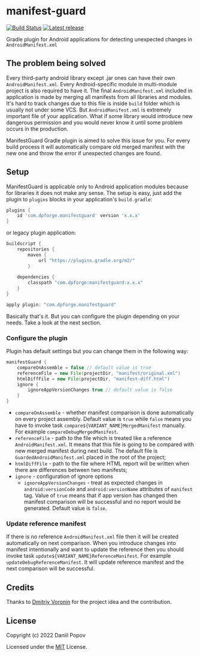 # manifest-guard
[![Build Status](https://github.com/int02h/manifest-guard/actions/workflows/android.yml/badge.svg?branch=main)](https://github.com/int02h/manifest-guard/actions/workflows/android.yml)
[![Latest release](https://img.shields.io/github/release/int02h/manifest-guard.svg)](https://github.com/int02h/manifest-guard/releases/latest)

Gradle plugin for Android applications for detecting unexpected changes in `AndroidManifest.xml`

## The problem being solved
Every third-party android library except .jar ones can have their own `AndroidManifest.xml`. Every Android-specific module in multi-module project is also required to have it. The final
`AndroidManifest.xml` included in application is made by merging all manifests from all libraries and modules. It's hard to track changes due to this file is inside `build` folder which is usually not under some VCS. But `AndroidManifest.xml` is extremely important file of your application. What if some library would introduce new dangerous permission and you would never know it until some problem occurs in the production.

ManifestGuard Gradle plugin is aimed to solve this issue for you. For every build process it will automatically compare old merged manifest with the new one and throw the error if unexpected changes are found.

## Setup
ManifestGuard is applicable only to Android application modules because for libraries it does not make any sense. The setup is easy, just add the plugin to `plugins` blocks in your application's `build.gradle`:
```groovy
plugins {
    id 'com.dpforge.manifestguard' version 'x.x.x'
}
```
or legacy plugin application:
```groovy
buildscript {
    repositories {
        maven {
            url "https://plugins.gradle.org/m2/"
        }
    
    dependencies {
        classpath "com.dpforge:manifestguard:x.x.x"
    }
}

apply plugin: "com.dpforge.manifestguard"
```
Basically that's it. But you can configure the plugin depending on your needs. Take a look at the next section.

### Configure the plugin
Plugin has default settings but you can change them in the following way:
```groovy
manifestGuard {
    compareOnAssemble = false // default value is true
    referenceFile = new File(projectDir, "manifest/original.xml")
    htmlDiffFile = new File(projectDir, "manifest-diff.html")
    ignore {
        ignoreAppVersionChanges true // default value is false
    }
}
```

* `compareOnAssemble` - whether manifest comparison is done automatically on every project assembly. 
  Default value is `true` while `false` means you have to invoke task `compare${VARIANT_NAME}MergedManifest` manually. 
  For example `compareDebugMergedManifest`. 
* `referenceFile` - path to the file which is treated like a reference `AndroidManifest.xml`. 
  It means that this file is going to be compared with new merged manifest during next build. The default file is 
  `GuardedAndroidManifest.xml` placed in the root of the project;
* `htmlDiffFile` - path to the file where HTML report will be written when there are differences between two manifests;
* `ignore` - configuration of ignore options
    * `ignoreAppVersionChanges` - treat as expected changes in `android:versionCode` and `android:versionName` 
      attributes of `manifest` tag. Value of `true` means that if app version has changed then manifest comparison will 
      be successful and no report would be generated. Default value is `false`.
      
### Update reference manifest

If there is no reference `AndroidManifest.xml` file then it will be created automatically on next comparison. When you
introduce changes into manifest intentionally and want to update the reference then you should invoke task
`update${VARIANT_NAME}ReferenceManifest`. For example `updateDebugReferenceManifest`. It will update reference manifest
and the next comparison will be successful.

## Credits
Thanks to [Dmitriy Voronin](https://github.com/dsvoronin) for the project idea and the contribution.

## License

Copyright (c) 2022 Daniil Popov

Licensed under the [MIT](LICENSE) License.
